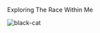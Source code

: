 <!--
**sanket-25/sanket-25** is a ✨ _special_ ✨ repository because its `README.md` (this file) appears on your GitHub profile.

Here are some ideas to get you started:

- 🔭 I’m currently working on ...
- 🌱 I’m currently learning ...
- 👯 I’m looking to collaborate on ...
- 🤔 I’m looking for help with ...
- 💬 Ask me about ...
- 📫 How to reach me: ...
- 😄 Pronouns: ...
- ⚡ Fun fact: ...
-->

Exploring The Race Within Me

![black-cat](https://github.com/sanket-25/sanket-25/assets/49972214/ffabf77a-233b-49c2-bf70-e9a4ff61a19d)

